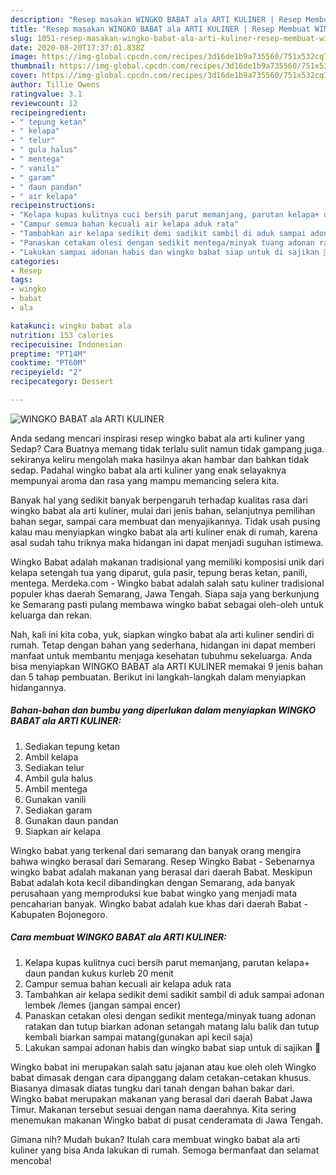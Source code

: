 ```yaml
---
description: "Resep masakan WINGKO BABAT ala ARTI KULINER | Resep Membuat WINGKO BABAT ala ARTI KULINER Yang Bisa Manjain Lidah"
title: "Resep masakan WINGKO BABAT ala ARTI KULINER | Resep Membuat WINGKO BABAT ala ARTI KULINER Yang Bisa Manjain Lidah"
slug: 1051-resep-masakan-wingko-babat-ala-arti-kuliner-resep-membuat-wingko-babat-ala-arti-kuliner-yang-bisa-manjain-lidah
date: 2020-08-20T17:37:01.838Z
image: https://img-global.cpcdn.com/recipes/3d16de1b9a735560/751x532cq70/wingko-babat-ala-arti-kuliner-foto-resep-utama.jpg
thumbnail: https://img-global.cpcdn.com/recipes/3d16de1b9a735560/751x532cq70/wingko-babat-ala-arti-kuliner-foto-resep-utama.jpg
cover: https://img-global.cpcdn.com/recipes/3d16de1b9a735560/751x532cq70/wingko-babat-ala-arti-kuliner-foto-resep-utama.jpg
author: Tillie Owens
ratingvalue: 3.1
reviewcount: 12
recipeingredient:
- " tepung ketan"
- " kelapa"
- " telur"
- " gula halus"
- " mentega"
- " vanili"
- " garam"
- " daun pandan"
- " air kelapa"
recipeinstructions:
- "Kelapa kupas kulitnya cuci bersih parut memanjang, parutan kelapa+ daun pandan kukus kurleb 20 menit"
- "Campur semua bahan kecuali air kelapa aduk rata"
- "Tambahkan air kelapa sedikit demi sadikit sambil di aduk sampai adonan lembek /lemes (jangan sampai encer)"
- "Panaskan cetakan olesi dengan sedikit mentega/minyak tuang adonan ratakan dan tutup biarkan adonan setangah matang lalu balik dan tutup kembali biarkan sampai matang(gunakan api kecil saja)"
- "Lakukan sampai adonan habis dan wingko babat siap untuk di sajikan 🥰"
categories:
- Resep
tags:
- wingko
- babat
- ala

katakunci: wingko babat ala 
nutrition: 153 calories
recipecuisine: Indonesian
preptime: "PT14M"
cooktime: "PT60M"
recipeyield: "2"
recipecategory: Dessert

---
```



![WINGKO BABAT ala ARTI KULINER](https://img-global.cpcdn.com/recipes/3d16de1b9a735560/751x532cq70/wingko-babat-ala-arti-kuliner-foto-resep-utama.jpg)

Anda sedang mencari inspirasi resep wingko babat ala arti kuliner yang Sedap? Cara Buatnya memang tidak terlalu sulit namun tidak gampang juga. sekiranya keliru mengolah maka hasilnya akan hambar dan bahkan tidak sedap. Padahal wingko babat ala arti kuliner yang enak selayaknya mempunyai aroma dan rasa yang mampu memancing selera kita.

Banyak hal yang sedikit banyak berpengaruh terhadap kualitas rasa dari wingko babat ala arti kuliner, mulai dari jenis bahan, selanjutnya pemilihan bahan segar, sampai cara membuat dan menyajikannya. Tidak usah pusing kalau mau menyiapkan wingko babat ala arti kuliner enak di rumah, karena asal sudah tahu triknya maka hidangan ini dapat menjadi suguhan istimewa.

Wingko Babat adalah makanan tradisional yang memiliki komposisi unik dari kelapa setengah tua yang diparut, gula pasir, tepung beras ketan, panili, mentega. Merdeka.com - Wingko babat adalah salah satu kuliner tradisional populer khas daerah Semarang, Jawa Tengah. Siapa saja yang berkunjung ke Semarang pasti pulang membawa wingko babat sebagai oleh-oleh untuk keluarga dan rekan.


Nah, kali ini kita coba, yuk, siapkan wingko babat ala arti kuliner sendiri di rumah. Tetap dengan bahan yang sederhana, hidangan ini dapat memberi manfaat untuk membantu menjaga kesehatan tubuhmu sekeluarga. Anda bisa menyiapkan WINGKO BABAT ala ARTI KULINER memakai 9 jenis bahan dan 5 tahap pembuatan. Berikut ini langkah-langkah dalam menyiapkan hidangannya.

<!--inarticleads1-->

##### Bahan-bahan dan bumbu yang diperlukan dalam menyiapkan WINGKO BABAT ala ARTI KULINER:

1. Sediakan  tepung ketan
1. Ambil  kelapa
1. Sediakan  telur
1. Ambil  gula halus
1. Ambil  mentega
1. Gunakan  vanili
1. Sediakan  garam
1. Gunakan  daun pandan
1. Siapkan  air kelapa


Wingko babat yang terkenal dari semarang dan banyak orang mengira bahwa wingko berasal dari Semarang. Resep Wingko Babat - Sebenarnya wingko babat adalah makanan yang berasal dari daerah Babat. Meskipun Babat adalah kota kecil dibandingkan dengan Semarang, ada banyak perusahaan yang memproduksi kue babat wingko yang menjadi mata pencaharian banyak. Wingko babat adalah kue khas dari daerah Babat - Kabupaten Bojonegoro. 

<!--inarticleads2-->

##### Cara membuat WINGKO BABAT ala ARTI KULINER:

1. Kelapa kupas kulitnya cuci bersih parut memanjang, parutan kelapa+ daun pandan kukus kurleb 20 menit
1. Campur semua bahan kecuali air kelapa aduk rata
1. Tambahkan air kelapa sedikit demi sadikit sambil di aduk sampai adonan lembek /lemes (jangan sampai encer)
1. Panaskan cetakan olesi dengan sedikit mentega/minyak tuang adonan ratakan dan tutup biarkan adonan setangah matang lalu balik dan tutup kembali biarkan sampai matang(gunakan api kecil saja)
1. Lakukan sampai adonan habis dan wingko babat siap untuk di sajikan 🥰


Wingko babat ini merupakan salah satu jajanan atau kue oleh oleh Wingko babat dimasak dengan cara dipanggang dalam cetakan-cetakan khusus. Biasanya dimasak diatas tungku dari tanah dengan bahan bakar dari. Wingko babat merupakan makanan yang berasal dari daerah Babat Jawa Timur. Makanan tersebut sesuai dengan nama daerahnya. Kita sering menemukan makanan Wingko babat di pusat cenderamata di Jawa Tengah. 

Gimana nih? Mudah bukan? Itulah cara membuat wingko babat ala arti kuliner yang bisa Anda lakukan di rumah. Semoga bermanfaat dan selamat mencoba!
